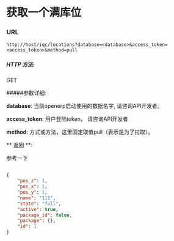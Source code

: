 # 获取一个满库位

### URL

`http://host/iqc/locations?database=<database>&access_token=<access_token>&method=pull`

##### HTTP 方法:
GET

#####参数详细:

**database**: 当前openerp启动使用的数据名字, 请咨询API开发者。

**access_token**:  用户登陆token， 请咨询API开发者

**method**: 方式或方法，这里固定取值pull（表示是为了拉取）。

** 返回 **:

参考一下

``` json

{
    "pos_z": 1,
    "pos_x": 1,
    "pos_y": 1,
    "name": "111",
    "state": "full",
    "active": true,
    "package_id": false,
    "package": {},
    "id": 1
}

```
